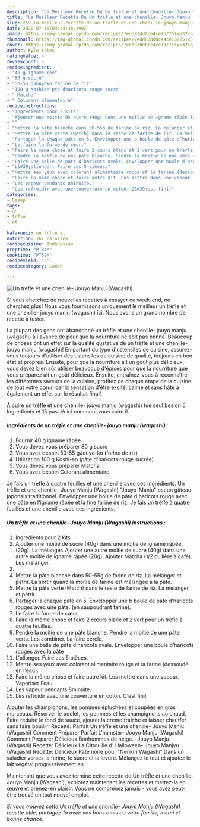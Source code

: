 ```yaml
---
description: "La Meilleur Recette De Un trèfle et une chenille- Jouyo Manju (Wagashi)"
title: "La Meilleur Recette De Un trèfle et une chenille- Jouyo Manju (Wagashi)"
slug: 259-la-meilleur-recette-de-un-trefle-et-une-chenille-jouyo-manju-wagashi
date: 2020-07-16T03:44:36.499Z
image: https://img-global.cpcdn.com/recipes/7edd83dd0ce4ce13/751x532cq70/un-trefle-et-une-chenille-jouyo-manju-wagashi-photo-principale-de-la-recette.jpg
thumbnail: https://img-global.cpcdn.com/recipes/7edd83dd0ce4ce13/751x532cq70/un-trefle-et-une-chenille-jouyo-manju-wagashi-photo-principale-de-la-recette.jpg
cover: https://img-global.cpcdn.com/recipes/7edd83dd0ce4ce13/751x532cq70/un-trefle-et-une-chenille-jouyo-manju-wagashi-photo-principale-de-la-recette.jpg
author: Kyle Yates
ratingvalue: 4
reviewcount: 5
recipeingredient:
- "40 g igname rpe"
- "80 g sucre"
- "50-55 gJouyoko farine de riz"
- "100 g Koshian pte dharicots rouge sucre"
- " Matcha"
- " Colorant alimentaire"
recipeinstructions:
- "Ingrédients pour 2 kits"
- "Ajouter une moitie de sucre (40g) dans une moitie de igname râpée (20g). La mélanger. Ajouter une autre moitie de sucre (40g) dans une autre moitie de igname râpée (20g). Ajouter Matcha (1/2 cuillère à café). Les mélanger."
- ""
- "Mettre la pâte blanche dans 50-55g de farine de riz. La mélanger et pétrir. La sortir quand la moitie de farine est mélangée à la pâte."
- "Mettre la pâte verte (Match) dans le reste de farine de riz. La mélanger et pétrir."
- "Partager la chaque pâte en 5. Envelopper une b boule de pâte d‘haricots rouges avec une pâte. (en saupoudrant farine)."
- "Le faire la forme de cœur."
- "Faire la même chose et faire 2 cœurs blanc et 2 vert pour un trèfle à quatre feuilles."
- "Pendre la moitie de une pâte blanche. Pendre la moitie de une pâte verts. Les combiner. La faire cercle."
- "Faire une balle de pâte d‘haricots ovale. Envelopper une boule d‘haricots rouges avec la pâte"
- "L&#39;allonger. Faire ces 5 pièces."
- "Mettre ses yeux avec colorant alimentaire rouge et la farine (dessoudé en l&#39;eau)."
- "Faire la même chose et faire autre kit. Les mettre dans une vapeur. Vaporiser l&#39;eau."
- "Les vapeur pendants 8minuite."
- "Les refroidir avec une couverture en coton. C&#39;est fini!"
categories:
- Resep
tags:
- un
- trfle
- et

katakunci: un trfle et 
nutrition: 161 calories
recipecuisine: Indonesian
preptime: "PT34M"
cooktime: "PT52M"
recipeyield: "3"
recipecategory: Lunch

---
```



![Un trèfle et une chenille- Jouyo Manju (Wagashi)](https://img-global.cpcdn.com/recipes/7edd83dd0ce4ce13/751x532cq70/un-trefle-et-une-chenille-jouyo-manju-wagashi-photo-principale-de-la-recette.jpg)

Si vous cherchez de nouvelles recettes à essayer ce week-end, ne cherchez plus! Nous vous fournissons uniquement le meilleur un trèfle et une chenille- jouyo manju (wagashi) ici. Nous avons un grand nombre de recette à tester.

La plupart des gens ont abandonné un trèfle et une chenille- jouyo manju (wagashi) à l'avance de peur que la nourriture ne soit pas bonne. Beaucoup de choses ont un effet sur la qualité gustative de un trèfle et une chenille- jouyo manju (wagashi)! En partant du type d'ustensiles de cuisine, assurez-vous toujours d'utiliser des ustensiles de cuisine de qualité, toujours en bon état et propres. Ensuite, pour que la nourriture ait un goût plus délicieux, vous devez bien sûr utiliser beaucoup d'épices pour que la nourriture que vous préparez ait un goût délicieux. Ensuite, entraînez-vous à reconnaître les différentes saveurs de la cuisine, profitez de chaque étape de la cuisine de tout votre cœur, car la sensation d'être excité, calme et sans hâte a également un effet sur le résultat final!

<!--inarticleads1-->

À cuire un trèfle et une chenille- jouyo manju (wagashi) tue seul besion 6 Ingrédients et 15 pas. Voici comment vous cuire il.

##### Ingrédients de un trèfle et une chenille- jouyo manju (wagashi) :

1. Fournir 40 g igname râpée
1. Vous devez vous préparer 80 g sucre
1. Vous avez besoin 50-55 gJouyo-ko (farine de riz)
1. Utilisation 100 g Koshi-an (pâte d&#39;haricots rouge sucrée)
1. Vous devez vous préparer  Matcha
1. Vous avez besoin  Colorant alimentaire


Je fais un trèfle à quatre feuilles et une chenille avec ces ingrédients. Un trèfle et une chenille- Jouyo Manju (Wagashi) &#34;Jouyo-Manju&#34; est un gâteau japonais traditionnel. Envelopper une boule de pâte d&#39;haricots rouge avec une pâte en l&#39;igname râpée et la fine farine de riz. Je fais un trèfle à quatre feuilles et une chenille avec ces ingrédients. 

<!--inarticleads2-->

##### Un trèfle et une chenille- Jouyo Manju (Wagashi) instructions :

1. Ingrédients pour 2 kits
1. Ajouter une moitie de sucre (40g) dans une moitie de igname râpée (20g). La mélanger. Ajouter une autre moitie de sucre (40g) dans une autre moitie de igname râpée (20g). Ajouter Matcha (1/2 cuillère à café). Les mélanger.
1. 
1. Mettre la pâte blanche dans 50-55g de farine de riz. La mélanger et pétrir. La sortir quand la moitie de farine est mélangée à la pâte.
1. Mettre la pâte verte (Match) dans le reste de farine de riz. La mélanger et pétrir.
1. Partager la chaque pâte en 5. Envelopper une b boule de pâte d‘haricots rouges avec une pâte. (en saupoudrant farine).
1. Le faire la forme de cœur.
1. Faire la même chose et faire 2 cœurs blanc et 2 vert pour un trèfle à quatre feuilles.
1. Pendre la moitie de une pâte blanche. Pendre la moitie de une pâte verts. Les combiner. La faire cercle.
1. Faire une balle de pâte d‘haricots ovale. Envelopper une boule d‘haricots rouges avec la pâte
1. L&#39;allonger. Faire ces 5 pièces.
1. Mettre ses yeux avec colorant alimentaire rouge et la farine (dessoudé en l&#39;eau).
1. Faire la même chose et faire autre kit. Les mettre dans une vapeur. Vaporiser l&#39;eau.
1. Les vapeur pendants 8minuite.
1. Les refroidir avec une couverture en coton. C&#39;est fini!


Ajouter les champignons, les pommes épluchées et coupées en gros morceaux. Réserver le poulet, les pommes et les champignons au chaud. Faire réduire le fond de sauce, ajouter la crème fraîche et laisser chauffer sans faire bouillir. Recette: Parfait Un trèfle et une chenille- Jouyo Manju (Wagashi) Comment Préparer Parfait L&#39;hamster- Jouyo Manju (Wagashi) Comment Préparer Délicieux Bonhommes de neige.- Jouyo Manju (Wagashi) Recette: Délicieux La Citrouille d&#39; Halloween- Jouyo Manjyu (Wagashi) Recette: Délicieux Pâte noire pour &#34;Nerikiri Wagashi&#34; Dans un saladier versez la farine, le sucre et la levure. Mélangez le tout et ajoutez le lait végétal progressivement en. 

<!--inarticleads1-->

<p>
Maintenant que vous avez terminé cette recette de Un trèfle et une chenille- Jouyo Manju (Wagashi), explorez maintenant les recettes et mettez-la en œuvre et prenez-en plaisir. Vous ne comprenez jamais - vous avez peut-être trouvé un tout nouvel emploi.
</p>

<p>
<i>Si vous trouvez cette Un trèfle et une chenille- Jouyo Manju (Wagashi) recette utile, partagez-la avec vos bons amis ou votre famille, merci et bonne chance.</i>
</p>

